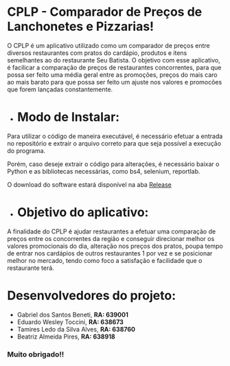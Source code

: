 # CPLP - Comparador de Preços de Lanchonetes e Pizzarias!
O CPLP é um aplicativo utilizado como um comparador de preços entre diversos restaurantes com pratos do cardápio, produtos e itens semelhantes ao do restaurante Seu Batista. O objetivo com esse aplicativo, é facilicar a comparação de preços de restaurantes concorrentes, para que possa ser feito uma média geral entre as promoções, preços do mais caro ao mais barato para que possa ser feito um ajuste nos valores e promocões que forem lançadas constantemente.

- # Modo de Instalar:
Para utilizar o código de maneira executável, é necessário efetuar a entrada no repositório e extrair o arquivo correto para que seja possível a execução do programa.

Porém, caso deseje extrair o código para alterações, é necessário baixar o Python e as bibliotecas necessárias, como bs4, selenium, reportlab.

O download do software estará disponível na aba [Release](https://github.com/UNIVEM-BCC-BSI/CPLP/releases/tag/v1.0.0)

- # Objetivo do aplicativo:
A finalidade do CPLP é ajudar restaurantes a efetuar uma comparação de preços entre os concorrentes da região e conseguir direcionar melhor os valores promocionais do dia, alteração nos preços dos pratos, poupa tempo de entrar nos cardápios de outros restaurantes 1 por vez e se posicionar melhor no mercado, tendo como foco a satisfação e facilidade que o restaurante terá.

# Desenvolvedores do projeto:
- Gabriel dos Santos Beneti, **RA: 639001**
- Eduardo Wesley Toccini, **RA: 638673**
- Tamires Ledo da Silva Alves, **RA: 638760**
- Beatriz Almeida Pires, **RA: 638918**


### Muito obrigado!!

